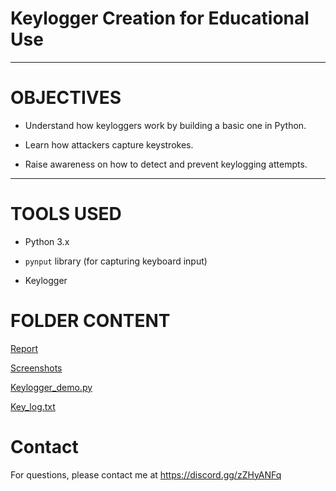 # Keylogger Creation for Educational Use

---

# OBJECTIVES  

- Understand how keyloggers work by building a basic one in Python.  

- Learn how attackers capture keystrokes.  

- Raise awareness on how to detect and prevent keylogging attempts.

---

# TOOLS USED 

- Python 3.x  

- `pynput` library (for capturing keyboard input)  

- Keylogger

# FOLDER CONTENT  

[Report](https://github.com/Gautam-CyberSec/Keylogger-Creation-/blob/main/Reports/Reports.md)

[Screenshots](https://github.com/Gautam-CyberSec/Keylogger-Creation-/tree/main/Screenshots)

[Keylogger_demo.py](https://github.com/Gautam-CyberSec/Keylogger-Creation-/blob/main/Reports/keylogger_demo.py)

[Key_log.txt](https://github.com/Gautam-CyberSec/Keylogger-Creation-/blob/main/Reports/key_log.txt)

# Contact

For questions, please contact me at https://discord.gg/zZHyANFq

